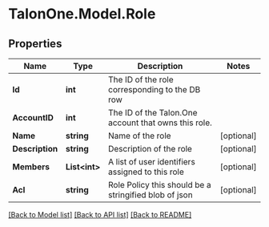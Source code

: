
# TalonOne.Model.Role

## Properties

Name | Type | Description | Notes
------------ | ------------- | ------------- | -------------
**Id** | **int** | The ID of the role corresponding to the DB row | 
**AccountID** | **int** | The ID of the Talon.One account that owns this role. | 
**Name** | **string** | Name of the role | [optional] 
**Description** | **string** | Description of the role | [optional] 
**Members** | **List&lt;int&gt;** | A list of user identifiers assigned to this role | [optional] 
**Acl** | **string** | Role Policy this should be a stringified blob of json | [optional] 

[[Back to Model list]](../README.md#documentation-for-models)
[[Back to API list]](../README.md#documentation-for-api-endpoints)
[[Back to README]](../README.md)

